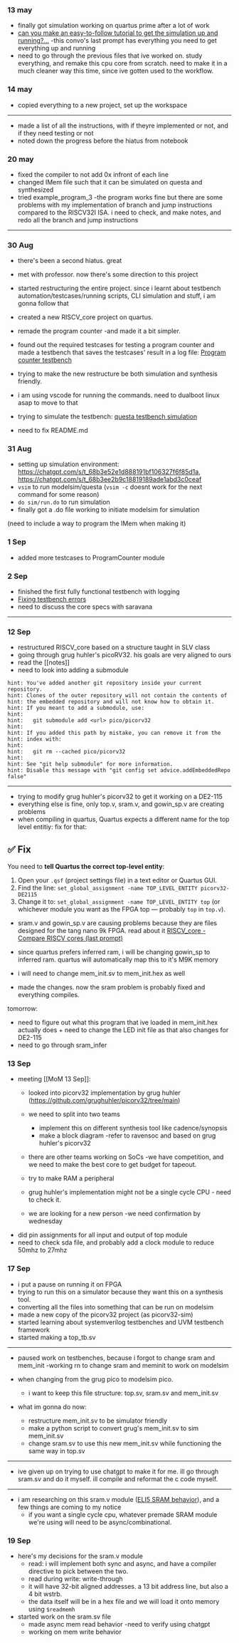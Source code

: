 ### 13 may
- finally got simulation working on quartus prime after a lot of work
- [can you make an easy-to-follow tutorial to get the simulation up and running?...](https://www.perplexity.ai/search/can-you-make-an-easy-to-follow-3E0_5UZYRbGqW0mCqE26Vw) -this convo's last prompt has everything you need to get everything up and running
- need to go through the previous files that ive worked on. study everything, and remake this cpu core from scratch. need to make it in a much cleaner way this time, since ive gotten used to the workflow.

### 14 may
- copied everything to a new project, set up the workspace
---
- made a list of all the instructions, with if theyre implemented or not, and if they need testing or not
- noted down the progress before the hiatus from notebook

### 20 may
- fixed the compiler to not add 0x infront of each line
- changed IMem file such that it can be simulated on questa and synthesized 
- tried example_program_3 -the program works fine but there are some problems with my implementation of branch and jump instructions compared to the RISCV32I ISA. i need to check, and make notes, and redo all the branch and jump instructions

----
### 30 Aug
- there's been a second hiatus. great
- met with professor. now there's some direction to this project
- started restructuring the entire project. since i learnt about testbench automation/testcases/running scripts, CLI simulation and stuff, i am gonna follow that

- created a new RISCV_core project on quartus.
- remade the program counter -and made it a bit simpler.
- found out the required testcases for testing a program counter and made a testbench that saves the testcases' result in a log file: [Program counter testbench](https://chatgpt.com/c/68b3447f-b1a4-8330-b84a-c14acbbfe17e)
- trying to make the new restructure be both simulation and synthesis friendly.

- i am using vscode for running the commands. need to dualboot linux asap to move to that
- trying to simulate the testbench: [questa testbench simulation](https://chatgpt.com/c/68b350fe-cd4c-832f-a9e0-d57896a86450)

- need to fix README.md

### 31 Aug
- setting up simulation environment: https://chatgpt.com/s/t_68b3e52e1d888191bf106327f6f85d1a, https://chatgpt.com/s/t_68b3ee2b9c18819189ade1abd3c0ceaf
- `vsim` to run modelsim/questa (`vsim -c` doesnt work for the next command for some reason)
- `do sim/run.do` to run simulation
- finally got a .do file working to initiate modelsim for simulation

(need to include a way to program the IMem when making it)


### 1 Sep
- added more testcases to ProgramCounter module

### 2 Sep
- finished the first fully functional testbench with logging
- [Fixing testbench errors](https://chatgpt.com/c/68b6e851-c094-8325-b1d8-841f7c2958e3)
- need to discuss the core specs with saravana

---
### 12 Sep
- restructured RISCV_core based on a structure taught in SLV class
- going through grug huhler's picoRV32. his goals are very aligned to ours
- read the [[notes]]
- need to look into adding a submodule
```
hint: You've added another git repository inside your current repository.
hint: Clones of the outer repository will not contain the contents of
hint: the embedded repository and will not know how to obtain it.
hint: If you meant to add a submodule, use:
hint:
hint:   git submodule add <url> pico/picorv32
hint:
hint: If you added this path by mistake, you can remove it from the
hint: index with:
hint:
hint:   git rm --cached pico/picorv32
hint:
hint: See "git help submodule" for more information.
hint: Disable this message with "git config set advice.addEmbeddedRepo false"
```

---
- trying to modify grug huhler's picorv32 to get it working on a DE2-115
- everything else is fine, only top.v, sram.v, and gowin_sp.v are creating problems
- when compiling in quartus, Quartus expects a different name for the top level entitiy: fix for that:
## ✅ Fix
You need to **tell Quartus the correct top-level entity**:
1. Open your `.qsf` (project settings file) in a text editor or Quartus GUI.
2. Find the line:
    `set_global_assignment -name TOP_LEVEL_ENTITY picorv32-DE2115`
3. Change it to:
    `set_global_assignment -name TOP_LEVEL_ENTITY top`
(or whichever module you want as the FPGA top — probably `top` in `top.v`).

- sram.v and gowin_sp.v are causing problems because they are files designed for the tang nano 9k FPGA. read about it [RISCV_core - Compare RISCV cores (last prompt)](https://chatgpt.com/g/g-p-68c2b3f837f88191bf603055f1e243ba/c/68c2b6be-b6d4-832e-8d5e-baee84fe72a3)
- since quartus prefers inferred ram, i will be changing gowin_sp to inferred ram. quartus will automatically map this to it's M9K memory
- i will need to change mem_init.sv to mem_init.hex as well

- made the changes. now the sram problem is probably fixed and everything compiles.

tomorrow:
- need to figure out what this program that ive loaded in mem_init.hex actually does + need to change the LED init file as that also changes for DE2-115
- need to go through sram_infer

### 13 Sep

- meeting [[MoM 13 Sep]]:
	- looked into picorv32 implementation by grug huhler (https://github.com/grughuhler/picorv32/tree/main)
	- we need to split into two teams
		- implement this on different synthesis tool like cadence/synopsis
		- make a block diagram -refer to ravensoc and based on grug huhler's picorv32
	
	- there are other teams working on SoCs -we have competition, and we need to make the best core to get budget for tapeout.
	- try to make RAM a peripheral
	- grug huhler's implementation might not be a single cycle CPU - need to check it.
	- we are looking for a new person -we need confirmation by wednesday
- did pin assignments for all input and output of top module
- need to check sda file, and probably add a clock module to reduce 50mhz to 27mhz

### 17 Sep
- i put a pause on running it on FPGA
- trying to run this on a simulator because they want this on a synthesis tool.
- converting all the files into something that can be run on modelsim
- made a new copy of the picorv32 project (as picorv32-sim)
- started learning about systemverilog testbenches and UVM testbench framework
- started making a top_tb.sv
---
- paused work on testbenches, because i forgot to change sram and mem_init -working rn to change sram and meminit to work on modelsim
- when changing from the grug pico to modelsim pico.
	- i want to keep this file structure: top.sv, sram.sv and mem_init.sv

- what im gonna do now:
	- restructure mem_init.sv to be simulator friendly
	- make a python script to convert grug's mem_init.sv to sim mem_init.sv
	- change sram.sv to use this new mem_init.sv while functioning the same way in top.sv
---
- ive given up on trying to use chatgpt to make it for me. ill go through sram.sv and do it myself. ill compile and reformat the c code myself.
---
- i am researching on this sram.v module ([ELI5 SRAM behavior](https://chatgpt.com/c/68cbf088-0d80-8322-92fd-6f1e1352348d)), and a few things are coming to my notice
	- if you want a single cycle cpu, whatever premade SRAM module we're using will need to be async/combinational. 
### 19 Sep
- here's my decisions for the sram.v module
	- read: i will implement both sync and async, and have a compiler directive to pick between the two.
	- read during write: write-through
	- it will have 32-bit aligned addresses. a 13 bit address line, but also a 4 bit wstrb.
	- the data itself will be in a hex file and we will load it onto memory using `$readmemh`
- started work on the sram.sv file
	- made async mem read behavior -need to verify using chatgpt
	- working on mem write behavior